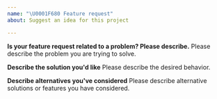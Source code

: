 ```yaml
---
name: "\U0001F680 Feature request"
about: Suggest an idea for this project

---
```


<!--
Thank you for suggesting an idea to make out tool better.

Please fill in as much of the template below as you're able.
-->

**Is your feature request related to a problem? Please describe.**
Please describe the problem you are trying to solve.

**Describe the solution you'd like**
Please describe the desired behavior.

**Describe alternatives you've considered**
Please describe alternative solutions or features you have considered.
